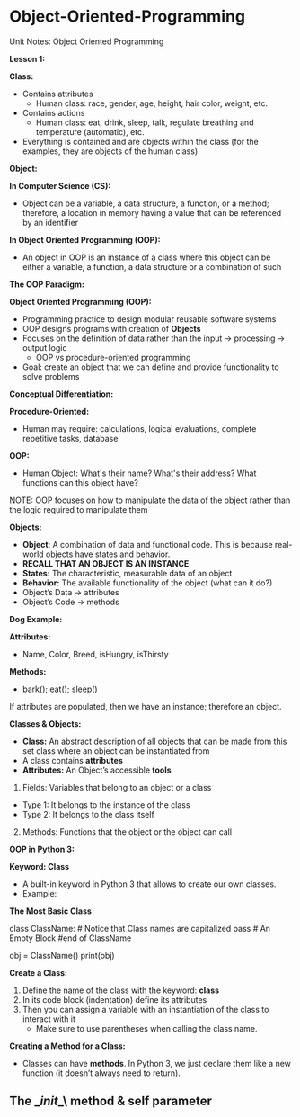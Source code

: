 # Object-Oriented-Programming
Unit Notes: Object Oriented Programming   

**Lesson 1:**        

**Class:**    
- Contains attributes       
  - Human class: race, gender, age, height, hair color, weight, etc.       
- Contains actions        
  - Human class: eat, drink, sleep, talk, regulate breathing and temperature (automatic), etc.       
- Everything is contained and are objects within the class (for the examples, they are objects of the human class)         

**Object:**  

**In Computer Science (CS):**       
- Object can be a variable, a data structure, a function, or a method; therefore, a location in memory having a value that can be referenced by an identifier
        
**In Object Oriented Programming (OOP):**          
- An object in OOP is an instance of a class where this object can be either a variable, a function, a data structure or a combination of such       

**The OOP Paradigm:**          

**Object Oriented Programming (OOP):**           

- Programming practice to design modular reusable software systems        
- OOP designs programs with creation of **Objects**        
- Focuses on the definition of data rather than the input → processing → output logic            
  - OOP vs procedure-oriented programming
- Goal: create an object that we can define and provide functionality to solve problems           

**Conceptual Differentiation:**           

**Procedure-Oriented:**              
- Human may require: calculations, logical evaluations, complete repetitive tasks, database        

**OOP:**           
- Human Object: What's their name? What's their address? What functions can this object have?               

NOTE: OOP focuses on how to manipulate the data of the object rather than the logic required to manipulate them             

**Objects:**             
- **Object**: A combination of data and functional code. This is because real-world objects have states and behavior.              
- **RECALL THAT AN OBJECT IS AN INSTANCE**
- **States:** The characteristic, measurable data of an object
- **Behavior:** The available functionality of the object (what can it do?)
- Object’s Data → attributes
- Object’s Code → methods          

**Dog Example:**          

**Attributes:**           
- Name, Color, Breed, isHungry, isThirsty

**Methods:**          
- bark(); eat(); sleep()             

If attributes are populated, then we have an instance; therefore an object.          

**Classes & Objects:**          
- **Class:** An abstract description of all objects that can be made from this set class where an object can be instantiated from
- A class contains **attributes**
- **Attributes:** An Object’s accessible **tools**
1. Fields: Variables that belong to an object or a class
  - Type 1: It belongs to the instance of the class
  - Type 2: It belongs to the class itself
2. Methods: Functions that the object or the object can call               

**OOP in Python 3:**         

**Keyword: Class**       
- A built-in keyword in Python 3 that allows to create our own classes.
- Example:

**The Most Basic Class**

class ClassName: # Notice that Class names are capitalized
	pass # An Empty Block
#end of ClassName

obj = ClassName()
print(obj)

**Create a Class:**
1. Define the name of the class with the keyword: **class**
2. In its code block (indentation) define its attributes
3. Then you can assign a variable with an instantiation of the class to interact with it
	- Make sure to use parentheses when calling the class name.

**Creating a Method for a Class:**
- Classes can have **methods**. In Python 3, we just declare them like a new function (it doesn’t always need to return).

**The \__init__\ method & self parameter**
- 

